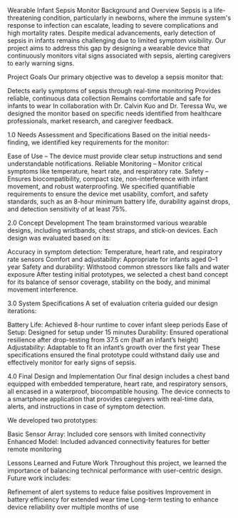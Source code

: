 Wearable Infant Sepsis Monitor
Background and Overview
Sepsis is a life-threatening condition, particularly in newborns, where the immune system's response to infection can escalate, leading to severe complications and high mortality rates. Despite medical advancements, early detection of sepsis in infants remains challenging due to limited symptom visibility. Our project aims to address this gap by designing a wearable device that continuously monitors vital signs associated with sepsis, alerting caregivers to early warning signs.

Project Goals
Our primary objective was to develop a sepsis monitor that:

Detects early symptoms of sepsis through real-time monitoring
Provides reliable, continuous data collection
Remains comfortable and safe for infants to wear
In collaboration with Dr. Calvin Kuo and Dr. Teressa Wu, we designed the monitor based on specific needs identified from healthcare professionals, market research, and caregiver feedback.

1.0 Needs Assessment and Specifications
Based on the initial needs-finding, we identified key requirements for the monitor:

Ease of Use – The device must provide clear setup instructions and send understandable notifications.
Reliable Monitoring – Monitor critical symptoms like temperature, heart rate, and respiratory rate.
Safety – Ensures biocompatibility, compact size, non-interference with infant movement, and robust waterproofing.
We specified quantifiable requirements to ensure the device met usability, comfort, and safety standards, such as an 8-hour minimum battery life, durability against drops, and detection sensitivity of at least 75%.

2.0 Concept Development
The team brainstormed various wearable designs, including wristbands, chest straps, and stick-on devices. Each design was evaluated based on its:

Accuracy in symptom detection: Temperature, heart rate, and respiratory rate sensors
Comfort and adjustability: Appropriate for infants aged 0–1 year
Safety and durability: Withstood common stressors like falls and water exposure
After testing initial prototypes, we selected a chest band concept for its balance of sensor coverage, stability on the body, and minimal movement interference.

3.0 System Specifications
A set of evaluation criteria guided our design iterations:

Battery Life: Achieved 8-hour runtime to cover infant sleep periods
Ease of Setup: Designed for setup under 15 minutes
Durability: Ensured operational resilience after drop-testing from 37.5 cm (half an infant’s height)
Adjustability: Adaptable to fit an infant’s growth over the first year
These specifications ensured the final prototype could withstand daily use and effectively monitor for early signs of sepsis.

4.0 Final Design and Implementation
Our final design includes a chest band equipped with embedded temperature, heart rate, and respiratory sensors, all encased in a waterproof, biocompatible housing. The device connects to a smartphone application that provides caregivers with real-time data, alerts, and instructions in case of symptom detection.

We developed two prototypes:

Basic Sensor Array: Included core sensors with limited connectivity
Enhanced Model: Included advanced connectivity features for better remote monitoring

Lessons Learned and Future Work
Throughout this project, we learned the importance of balancing technical performance with user-centric design. Future work includes:

Refinement of alert systems to reduce false positives
Improvement in battery efficiency for extended wear time
Long-term testing to enhance device reliability over multiple months of use